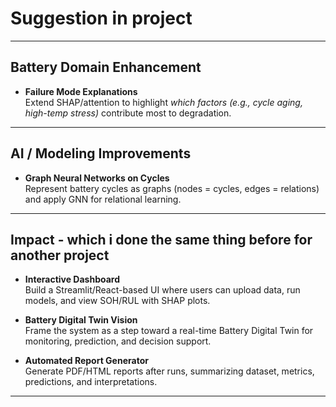 # Suggestion in project

---

## Battery Domain Enhancement  

- **Failure Mode Explanations**  
  Extend SHAP/attention to highlight *which factors (e.g., cycle aging, high-temp stress)* contribute most to degradation.  

---

## AI / Modeling Improvements 

- **Graph Neural Networks on Cycles**  
  Represent battery cycles as graphs (nodes = cycles, edges = relations) and apply GNN for relational learning.
  
---

## Impact - which i done the same thing before for another project

- **Interactive Dashboard**  
  Build a Streamlit/React-based UI where users can upload data, run models, and view SOH/RUL with SHAP plots.  

- **Battery Digital Twin Vision**  
  Frame the system as a step toward a real-time Battery Digital Twin for monitoring, prediction, and decision support.  

- **Automated Report Generator**  
  Generate PDF/HTML reports after runs, summarizing dataset, metrics, predictions, and interpretations.  

--- 
